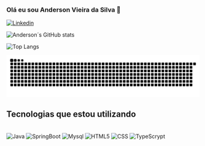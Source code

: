### Olá eu sou Anderson Vieira da Silva 🙂
[![Linkedin](https://img.shields.io/badge/LinkedIn-0077B5?style=for-the-badge&logo=linkedin&logoColor=white)](https://www.linkedin.com/in/andersson-silva77/)

![Anderson´s GitHub stats](https://github-readme-stats.vercel.app/api?username=andersson07&show_icons=true&theme=dracula)

![Top Langs](https://github-readme-stats.vercel.app/api/top-langs/?username=andersson07&layout=compact)

  ![Snake animation](https://github.com/andersson07/andersson07/blob/main/snake.svg)



## Tecnologias que estou utilizando 

<div style="display: inline_block"><br/>
  <img align="center" alt="Java" src="https://img.shields.io/badge/Java-ED8B00?style=for-the-badge&logo=java&logoColor=white" />
<img align="center" alt="SpringBoot" src="https://img.shields.io/badge/Spring-6DB33F?style=for-the-badge&logo=spring&logoColor=white" />
<img align="center" alt="Mysql" src="https://img.shields.io/badge/MySQL-00000F?style=for-the-badge&logo=mysql&logoColor=white" />
<img align="center" alt="HTML5" src="https://img.shields.io/badge/HTML5-E34F26?style=for-the-badge&logo=html5&logoColor=whitee" />
<img align="center" alt="CSS" src="https://img.shields.io/badge/CSS3-1572B6?style=for-the-badge&logo=css3&logoColor=white" />
<img align="center" alt="TypeScrypt" src="https://img.shields.io/badge/TypeScript-007ACC?style=for-the-badge&logo=typescript&logoColor=white" />
</div>
